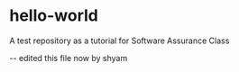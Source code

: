 # hello-world
A test repository as a tutorial for Software Assurance Class

-- edited this file now by shyam
